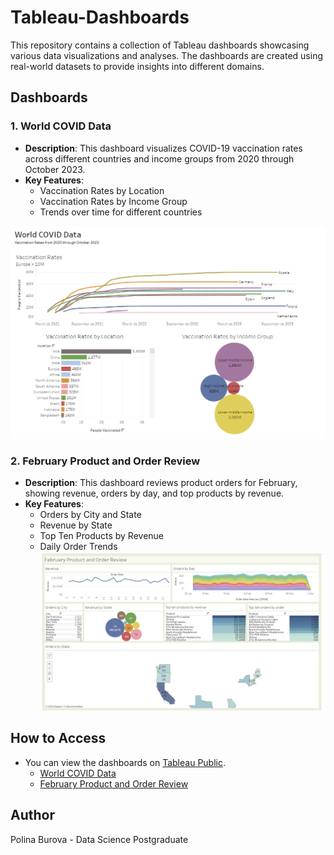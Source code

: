 # Tableau-Dashboards

This repository contains a collection of Tableau dashboards showcasing various data visualizations and analyses. The dashboards are created using real-world datasets to provide insights into different domains.

## Dashboards

### 1. World COVID Data
- **Description**: This dashboard visualizes COVID-19 vaccination rates across different countries and income groups from 2020 through October 2023.
- **Key Features**:
  - Vaccination Rates by Location
  - Vaccination Rates by Income Group
  - Trends over time for different countries
 
![World Covid Data](https://github.com/PolinaBurova/Tableau-Dashboards/blob/main/Covid_Data_Tableau.png)

### 2. February Product and Order Review
- **Description**: This dashboard reviews product orders for February, showing revenue, orders by day, and top products by revenue.
- **Key Features**:
  - Orders by City and State
  - Revenue by State
  - Top Ten Products by Revenue
  - Daily Order Trends
![Order Review](https://github.com/PolinaBurova/Tableau-Dashboards/blob/main/Order_Review_Tableau.png)


## How to Access
- You can view the dashboards on [Tableau Public](https://public.tableau.com/app/profile/polina8614/vizzes).
  - [World COVID Data](https://public.tableau.com/app/profile/polina8614/viz/WorldCovidData_16971322931930/WorldCovidData)
  - [February Product and Order Review](https://public.tableau.com/app/profile/polina8614/viz/FebruaryProductandOrderReview_16974881626020/FebruaryProductandOrderReview)

## Author
Polina Burova - Data Science Postgraduate

